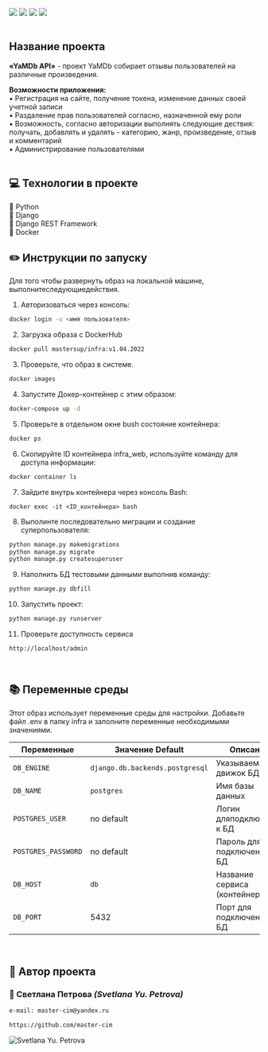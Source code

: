 ![](https://img.shields.io/badge/Python-3.7.5-blue) 
![](https://img.shields.io/badge/Django-2.2.16-green)
![](https://img.shields.io/badge/DjangoRestFramework-3.12.4-red)
![](https://img.shields.io/badge/Docker-3.8-yellow)
<br><br>
## Название проекта
**«YaMDb API»** - проект YaMDb собирает отзывы пользователей на различные произведения.

**Возможности приложения:**<br>
:black_small_square: Регистрация на сайте, получение токена, изменение данных своей учетной записи<br>
:black_small_square: Раздаление прав пользователей согласно, назначенной ему роли<br>
:black_small_square: Возможность, согласно авторизации выполнять следующие дествия: получать, добавлять и удалять - категорию, жанр, произведение, отзыв и комментарий<br>
:black_small_square: Администрирование пользователями<br><br>


## :computer: Технологии в проекте

:small_blue_diamond: Python <br>
:small_blue_diamond: Django <br>
:small_blue_diamond: Django REST Framework <br>
:small_blue_diamond: Docker <br>


## :pencil2: Инструкции по запуску
Для того чтобы развернуть образ на локальной машине, выполнитеследующиедействия.
1. Авторизоваться через консоль:
```sh
docker login -u <имя пользователя>
```
2. Загрузка образа с DockerHub
```sh
docker pull mastersup/infra:v1.04.2022
```
3. Проверьте, что образ в системе.
```sh
docker images
```
4. Запустите Докер-контейнер с этим образом:
```sh
docker-compose up -d
```
5. Проверьте в отдельном окне bush состояние контейнера:
```sh
docker ps
```
6. Скопируйте ID контейнера infra_web, используйте команду для доступа информации:
```sh
docker container ls
```
7. Зайдите внутрь контейнера через консоль Bash:
```
docker exec -it <ID_контейнера> bash
```
8. Выполинте последовательно миграции и создание суперпользователя:
```sh
python manage.py makemigrations
python manage.py migrate
python manage.py createsuperuser
```
9. Наполнить БД тестовыми данными выполнив команду:
```sh
python manage.py dbfill
```
10. Запустить проект:
```sh
python manage.py runserver
```
11. Проверьте доступность сервиса
```sh
http://localhost/admin
```
<br>

## :books: Переменные среды
Этот образ использует переменные среды для настройки. Добавьте файл .env в папку infra и заполните переменные необходимыми значениями.

|Переменные              |Значение Default               |Описание                                            |
|------------------------|-------------------------------|----------------------------------------------------|
|`DB_ENGINE`             |`django.db.backends.postgresql`|Указываем движок БД                                 |
|`DB_NAME`               |`postgres`                     |Имя базы данных                                     |
|`POSTGRES_USER`         |no default                     |Логин дляподключения к БД                           |
|`POSTGRES_PASSWORD`     |no default                     |Пароль для подключения к БД                         |
|`DB_HOST`               |`db`                           |Название сервиса (контейнера)                       |
|`DB_PORT`               |5432                           |Порт для подключения к БД                           |


<br>

## :bust_in_silhouette: Автор проекта 
### :small_orange_diamond: Светлана  Петрова _(Svetlana Yu. Petrova)_
```html
e-mail: master-cim@yandex.ru
```
```html
https://github.com/master-cim
```
![Svetlana Yu. Petrova](https://sun9-69.userapi.com/s/v1/ig2/xnnSHqXZgIfndCNtTIc6uvOkDxJpBby-YbjsRuwBUMRWD3i70InOYiPjQ2S-7AX74uYWWXo6CYDZbjkFCPGr7Wtl.jpg?size=319x319&quality=96&type=album "Svetlana Yu. Petrova")

